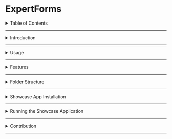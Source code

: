 # ExpertForms

<details>
  <summary><a id=" Table of Contents"></a> Table of Contents</summary>

- [Introduction](#introduction)
- [Usage](#usage)
- [Features](#features)
- [Folder Structure](#folder-structure)
- [Installation](#installation)
  - [Prerequisites](#prerequisites)
- [Running the Showcase Application](#running-the-showcase-application)
- [Contribution](#contribution)
  - [How You Can Help](#how-you-can-help)
  - [Contribution Process](#contribution-process)
- [Licence](#licence)

</details>

---

<details>
  <summary><a id="introduction"></a>Introduction</summary>
  
  **ExpertForms** is a content moderation system that implements a proactive content moderation, inspired by expert systems. By leveraging **Web AI** and rule-based decision-making, it identifies and addresses inappropriate or harmful content in real time. This project aims to reduce reliance on manual moderation while ensuring ethical, scalable, and efficient solutions.
  
  - We address moderation at the source: forms.
  
  This system combines customizable rules and Web AI to tackle real-world challenges in content moderation across various platforms.
  
  Read more in the [White Paper](https://1drv.ms/w/c/cc19bae930a8cf43/EVcmwWpJUPpLth40f5enth8BCkXSC6kpnpWmWDdHvZ3VWQ).
</details>


---

<details>
  <summary> <a id="usage"></a>  Usage</summary>

The ExpertForms package can be integrated into your application as follows:

Import the package as a dependency in your project.

`npm i expertforms`

Define your moderation rules and logic.
Use the API to evaluate and handle user-generated content dynamically.

</details>

---

<details>
  <summary> <a id="features"></a>  Features</summary>

- **Rule-Based Decision Making**: Employs dynamic logic to evaluate content efficiently.
- **Customizable Rules**: Provides flexibility for defining moderation criteria based on unique needs.
- **Scalable Architecture**: Designed for seamless integration into diverse web platforms.
- **Proactive Moderation**: Detects and addresses harmful content in real-time.

</details>

---

<details>
  <summary> <a id="folder-structure"></a>  Folder Structure</summary>

```plaintext
expertforms/
├── package/     # Core NPM package for the content moderation system
├── web/         # Showcase application demonstrating the implementation of Expert Forms on web platform
```

</details>

---

<details>
  <summary>  <a id="installation"></a>Showcase App Installation</summary>

## Prerequisites

Ensure Node.js , npm and git are installed on your system.

- Clone the Repository
- Clone the repository to your local machine

- `git clone https://github.com/mosesimbahale0/ExpertForms.git `

- Navigate to the package Directory
- Move into the core package folder and install its dependencies:

```
cd expertforms/package
npm install
```

</details>

---

<details>
  <summary> <a id="running-the-showcase-application"></a> Running the Showcase Application</summary>
The web folder contains a demonstration of the system in a practical web environment:

Navigate to the web directory:

`cd expertforms/web`

`npm run dev`

</details>

---

<details>
  <summary> <a id="contribution"></a> Contribution</summary>

We welcome contributions to improve and expand **ExpertForms**. Here are some ways you can contribute:

### How You Can Help

- **Code**: Fix bugs, add new features, or optimize performance.
- **Documentation**: Enhance clarity, expand explanations, and improve readability.
- **Testing**: Write and improve test cases to ensure system reliability.
- **Tools**: Create additional utilities to extend the system's functionality.
- **Examples**: Share real-world use cases and implementation examples.
- **Design**: Refine the user interface or suggest architectural improvements. Link to Design -[figma](<[https://github.com/mosesimbahale0/ExpertForms/discussions](https://www.figma.com/design/xoLuBDoiVpvwwQbLbe9iv2/ExpertForms?node-id=0-1&t=csHT4KwM4e2JvjS8-1)>)

### Contribution Process

1. **Fork the Repository**: Create your own copy of the repository.
2. **Make Your Changes**: Implement the desired modifications.
3. **Submit a Pull Request**: Provide a clear description of your changes and their purpose.

For significant changes, please open an issue first to discuss your proposal with the maintainers.

</details>

---
